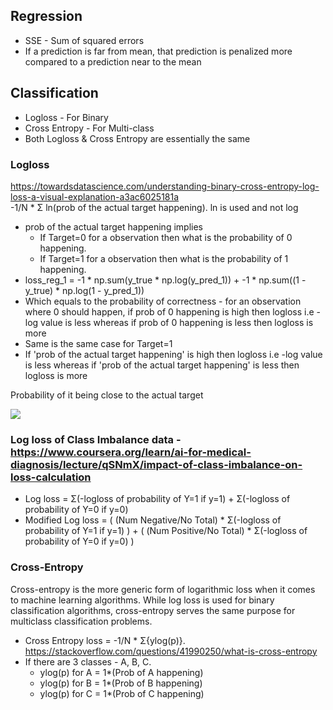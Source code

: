 
## Regression
* SSE - Sum of squared errors
* If a prediction is far from mean, that prediction is penalized more compared to a prediction near to the mean

## Classification
* Logloss - For Binary
* Cross Entropy - For Multi-class
* Both Logloss & Cross Entropy are essentially the same

### Logloss
https://towardsdatascience.com/understanding-binary-cross-entropy-log-loss-a-visual-explanation-a3ac6025181a </br>
-1/N * Σ ln(prob of the actual target happening). ln is used and not log
* prob of the actual target happening implies 
  * If Target=0 for a observation then what is the probability of 0 happening. 
  * If Target=1 for a observation then what is the probability of 1 happening.
* loss_reg_1 = -1 * np.sum(y_true * np.log(y_pred_1))   +    -1 * np.sum((1 - y_true) * np.log(1 - y_pred_1))
* Which equals to the probability of correctness - for an observation where 0 should happen, if prob of 0 happening is high then logloss i.e -log value is less whereas if prob of 0 happening is less then logloss is more
* Same is the same case for Target=1
* If 'prob of the actual target happening' is high then logloss i.e -log value is less whereas if 'prob of the actual target happening' is less then logloss is more

Probability of it being close to the actual target

![](http://wiki.fast.ai/images/4/43/Log_loss_graph.png)

### Log loss of Class Imbalance data - https://www.coursera.org/learn/ai-for-medical-diagnosis/lecture/qSNmX/impact-of-class-imbalance-on-loss-calculation
*  Log loss = Σ(-logloss of probability of Y=1 if y=1) + Σ(-logloss of probability of Y=0 if y=0)
* Modified Log loss = ( (Num Negative/No Total) * Σ(-logloss of probability of Y=1 if y=1) ) + ( (Num Positive/No Total) * Σ(-logloss of probability of Y=0 if y=0) )



### Cross-Entropy
Cross-entropy is the more generic form of logarithmic loss when it comes to machine learning algorithms. While log loss is used for binary classification algorithms, cross-entropy serves the same purpose for multiclass classification problems.
* Cross Entropy loss = -1/N * Σ{ylog(p)}. https://stackoverflow.com/questions/41990250/what-is-cross-entropy
* If there are 3 classes - A, B, C.
  * ylog(p) for A = 1*(Prob of A happening)
  * ylog(p) for B = 1*(Prob of B happening)
  * ylog(p) for C = 1*(Prob of C happening)


